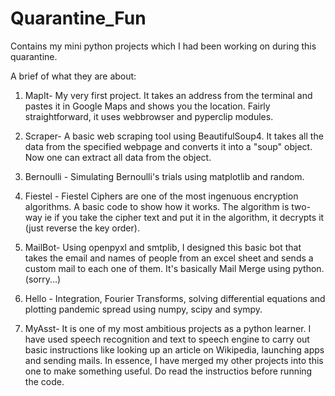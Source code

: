 # Quarantine_Fun
Contains my mini python projects which I had been working on during this quarantine. 

A brief of what they are about:

1. MapIt- My very first project. It takes an address from the terminal and pastes it in Google Maps and shows you the location. Fairly straightforward, it uses webbrowser and pyperclip modules.

2. Scraper- A  basic web scraping tool using BeautifulSoup4. It takes all the data from the specified webpage and converts it into a "soup" object. Now one can extract all data
from the object.

3. Bernoulli - Simulating Bernoulli's trials using matplotlib and random.

4. Fiestel - Fiestel Ciphers are one of the most ingenuous encryption algorithms. A basic code to show how it works. The algorithm is two-way ie if you take the cipher text
and put it in the algorithm, it decrypts it (just reverse the key order).

5. MailBot- Using openpyxl and smtplib, I designed this basic bot that takes the email and names of people from an excel sheet and sends a custom mail to each one of them.
It's basically Mail Merge using python. (sorry...)

6. Hello - Integration, Fourier Transforms, solving differential equations and plotting pandemic spread using numpy, scipy and sympy.

7. MyAsst- It is one of my most ambitious projects as a python learner. I have used speech recognition and text to speech engine to carry out basic instructions
like looking up an article on Wikipedia, launching apps and sending mails. In essence, I have merged my other projects into this one to make something useful. Do read the instructios before running the code.






